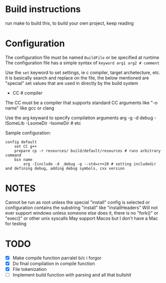 # Build instructions
run make to build this, to build your own project, keep reading

# Configuration

The configuration file must be named ```BuildFile``` or be specified at runtime
The configuration file has a simple syntax of ```keyword arg1 arg2 # comment```

Use the ```set``` keyword to set settings, ie c compiler, target archetecture, etc. it is basically search and replace on the file, the below mentioned are "special" set values that are used in directly by the build system

- CC # compiler

The CC must be a compiler that supports standard CC arguments like "-o name" like gcc or clang

Use the arg keyward to specify compilation arguments
    arg -g -d debug -lSomeLib -LsomeDir -IsomeDir # etc

Sample configuration:

    config default
        set CC g++
        prepare cp -r resources/ build/default/resources # runs arbitrary command
        bin name
            arg -Iinclude -d _debug -g --std=c++20 # setting includedir and defining debug, adding debug symbols, cxx version

# NOTES 
Cannot be run as root unless the special "install" config is selected or configuration contains the substring "install" like "installHeaders"
Will not ever support windows unless someone else does it, there is no "fork()" or "exec()" or other unix syscalls
May support Macos but I don't have a Mac for testing




# TODO
- [x] Make compile function parralel b/c i forgor
- [x] Do final compilation in compile function
- [x] File tokenization
- [ ] Implement build function with parsing and all that bullshit
